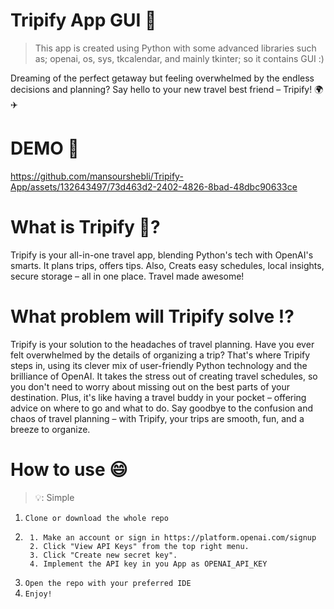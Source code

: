 # **Tripify App GUI 📱**
> This app is created using Python with some advanced libraries such as; openai, os, sys, tkcalendar, and mainly tkinter; so it contains GUI :)

<p>Dreaming of the perfect getaway but feeling overwhelmed by the endless decisions and planning? Say hello to your new travel best friend – Tripify! 🌍✈️</p>

# **DEMO 🧪**


https://github.com/mansourshebli/Tripify-App/assets/132643497/73d463d2-2402-4826-8bad-48dbc90633ce



# **What is Tripify 🤔?** 
<p>Tripify is your all-in-one travel app, blending Python's tech with OpenAI's smarts. It plans trips, offers tips. Also, Creats easy schedules, local insights, secure storage – all in one place. Travel made awesome!</p> 

# **What problem will Tripify solve ⁉️**
<p>Tripify is your solution to the headaches of travel planning. Have you ever felt overwhelmed by the details of organizing a trip? That's where Tripify steps in, using its clever mix of user-friendly Python technology and the brilliance of OpenAI. It takes the stress out of creating travel schedules, so you don't need to worry about missing out on the best parts of your destination. Plus, it's like having a travel buddy in your pocket – offering advice on where to go and what to do. Say goodbye to the confusion and chaos of travel planning – with Tripify, your trips are smooth, fun, and a breeze to organize.</p>

# **How to use 😄**
> 💡: Simple

1. ``` Clone or download the whole repo  ```
2. ```
    1. Make an account or sign in https://platform.openai.com/signup
    2. Click "View API Keys" from the top right menu.
    3. Click "Create new secret key".
    4. Implement the API key in you App as OPENAI_API_KEY
   ```
3. ``` Open the repo with your preferred IDE ```
4. ``` Enjoy! ```



